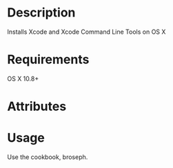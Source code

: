 Description
===========
Installs Xcode and Xcode Command Line Tools on OS X

Requirements
============
OS X 10.8+

Attributes
==========

Usage
=====
Use the cookbook, broseph.
